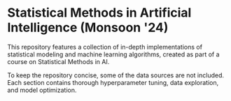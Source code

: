 # Statistical Methods in Artificial Intelligence (Monsoon '24)

This repository features a collection of in-depth implementations of statistical modeling and machine learning algorithms, created as part of a course on Statistical Methods in AI.

To keep the repository concise, some of the data sources are not included. Each section contains thorough hyperparameter tuning, data exploration, and model optimization.
